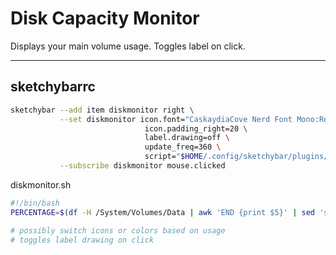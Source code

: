 
# Disk Capacity Monitor

Displays your main volume usage. Toggles label on click.

---

## sketchybarrc
```sh
sketchybar --add item diskmonitor right \
           --set diskmonitor icon.font="CaskaydiaCove Nerd Font Mono:Regular:24" \
                              icon.padding_right=20 \
                              label.drawing=off \
                              update_freq=360 \
                              script="$HOME/.config/sketchybar/plugins/diskmonitor.sh" \
           --subscribe diskmonitor mouse.clicked
```
diskmonitor.sh
```sh
#!/bin/bash
PERCENTAGE=$(df -H /System/Volumes/Data | awk 'END {print $5}' | sed 's/%//')

# possibly switch icons or colors based on usage
# toggles label drawing on click
```
